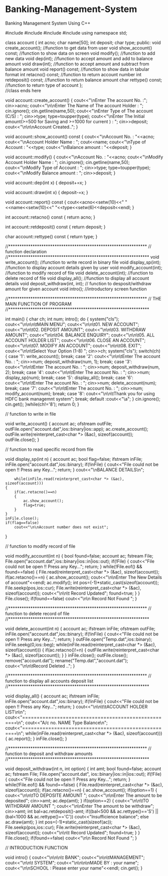 # Banking-Management-System
Banking Management System Using C++


#include <iostream>
#include <fstream>
#include <cctype>
#include <iomanip>
using namespace std;


class account
{
	int acno;
	char name[50];
	int deposit;
	char type;
public:
	void create_account();	//function to get data from user
	void show_account() const;	//function to show data on screen
	void modify();	//function to add new data
	void dep(int);	//function to accept amount and add to balance amount
	void draw(int);	//function to accept amount and subtract from balance amount
	void report() const;	//function to show data in tabular format
	int retacno() const;	//function to return account number
	int retdeposit() const;	//function to return balance amount
	char rettype() const;	//function to return type of account
};        
 //class ends here

void account::create_account()
{
	cout<<"\nEnter The account No. :";
	cin>>acno;
	cout<<"\n\nEnter The Name of The account Holder : ";
	cin.ignore();
	cin.getline(name,50);
	cout<<"\nEnter Type of The account (C/S) : ";
	cin>>type;
	type=toupper(type);
	cout<<"\nEnter The Initial amount(>=500 for Saving and >=1000 for current ) : ";
	cin>>deposit;
	cout<<"\n\n\nAccount Created..";
}

void account::show_account() const
{
	cout<<"\nAccount No. : "<<acno;
	cout<<"\nAccount Holder Name : ";
	cout<<name;
	cout<<"\nType of Account : "<<type;
	cout<<"\nBalance amount : "<<deposit;
}


void account::modify()
{
	cout<<"\nAccount No. : "<<acno;
	cout<<"\nModify Account Holder Name : ";
	cin.ignore();
	cin.getline(name,50);
	cout<<"\nModify Type of Account : ";
	cin>>type;
	type=toupper(type);
	cout<<"\nModify Balance amount : ";
	cin>>deposit;
}

	
void account::dep(int x)
{
	deposit+=x;
}
	
void account::draw(int x)
{
	deposit-=x;
}
	
void account::report() const
{
	cout<<acno<<setw(10)<<" "<<name<<setw(10)<<" "<<type<<setw(6)<<deposit<<endl;
}

	
int account::retacno() const
{
	return acno;
}

int account::retdeposit() const
{
	return deposit;
}

char account::rettype() const
{
	return type;
}


//***************************************************************
//    	function declaration
//****************************************************************
void write_account();	//function to write record in binary file
void display_sp(int);	//function to display account details given by user
void modify_account(int);	//function to modify record of file
void delete_account(int);	//function to delete record of file
void display_all();		//function to display all account details
void deposit_withdraw(int, int); // function to desposit/withdraw amount for given account
void intro();	//introductory screen function

//***************************************************************
//    	THE MAIN FUNCTION OF PROGRAM
//****************************************************************


int main()
{
	char ch;
	int num;
	intro();
	do
	{
		system("cls");
		cout<<"\n\n\n\tMAIN MENU";
		cout<<"\n\n\t01. NEW ACCOUNT";
		cout<<"\n\n\t02. DEPOSIT AMOUNT";
		cout<<"\n\n\t03. WITHDRAW AMOUNT";
		cout<<"\n\n\t04. BALANCE ENQUIRY";
		cout<<"\n\n\t05. ALL ACCOUNT HOLDER LIST";
		cout<<"\n\n\t06. CLOSE AN ACCOUNT";
		cout<<"\n\n\t07. MODIFY AN ACCOUNT";
		cout<<"\n\n\t08. EXIT";
		cout<<"\n\n\tSelect Your Option (1-8) ";
		cin>>ch;
		system("cls");
		switch(ch)
		{
		case '1':
			write_account();
			break;
		case '2':
			cout<<"\n\n\tEnter The account No. : "; cin>>num;
			deposit_withdraw(num, 1);
			break;
		case '3':
			cout<<"\n\n\tEnter The account No. : "; cin>>num;
			deposit_withdraw(num, 2);
			break;
		case '4': 
			cout<<"\n\n\tEnter The account No. : "; cin>>num;
			display_sp(num);
			break;
		case '5':
			display_all();
			break;
		case '6':
			cout<<"\n\n\tEnter The account No. : "; cin>>num;
			delete_account(num);
			break;
		 case '7':
			cout<<"\n\n\tEnter The account No. : "; cin>>num;
			modify_account(num);
			break;
		 case '8':
			cout<<"\n\n\tThank you for using HDFC bank managemnt system";
			break;
		 default :cout<<"\a";
		}
		cin.ignore();
		cin.get();
	}while(ch!='8');
	return 0;
}


//    	function to write in file 

void write_account()
{
	account ac;
	ofstream outFile;
	outFile.open("account.dat",ios::binary|ios::app);
	ac.create_account();
	outFile.write(reinterpret_cast<char *> (&ac), sizeof(account));
	outFile.close();
}


//    	function to read specific record from file


void display_sp(int n)
{
	account ac;
	bool flag=false;
	ifstream inFile;
	inFile.open("account.dat",ios::binary);
	if(!inFile)
	{
		cout<<"File could not be open !! Press any Key...";
		return;
	}
		cout<<"\nBALANCE DETAILS\n";

    	while(inFile.read(reinterpret_cast<char *> (&ac), sizeof(account)))
	{
		if(ac.retacno()==n)
		{
			ac.show_account();
			flag=true;
		}
	}
	inFile.close();
	if(flag==false)
		cout<<"\n\nAccount number does not exist";
}



//    	function to modify record of file


void modify_account(int n)
{
	bool found=false;
	account ac;
	fstream File;
	File.open("account.dat",ios::binary|ios::in|ios::out);
	if(!File)
	{
		cout<<"File could not be open !! Press any Key...";
		return;
	}
	while(!File.eof() && found==false)
	{
		File.read(reinterpret_cast<char *> (&ac), sizeof(account));
		if(ac.retacno()==n)
		{
			ac.show_account();
			cout<<"\n\nEnter The New Details of account"<<endl;
			ac.modify();
			int pos=(-1)*static_cast<int>(sizeof(account));
			File.seekp(pos,ios::cur);
			File.write(reinterpret_cast<char *> (&ac), sizeof(account));
			cout<<"\n\n\t Record Updated";
			found=true;
		  }
	}
	File.close();
	if(found==false)
		cout<<"\n\n Record Not Found ";
}

//***************************************************************
//    	function to delete record of file
//****************************************************************


void delete_account(int n)
{
	account ac;
	ifstream inFile;
	ofstream outFile;
	inFile.open("account.dat",ios::binary);
	if(!inFile)
	{
		cout<<"File could not be open !! Press any Key...";
		return;
	}
	outFile.open("Temp.dat",ios::binary);
	inFile.seekg(0,ios::beg);
	while(inFile.read(reinterpret_cast<char *> (&ac), sizeof(account)))
	{
		if(ac.retacno()!=n)
		{
			outFile.write(reinterpret_cast<char *> (&ac), sizeof(account));
		}
	}
	inFile.close();
	outFile.close();
	remove("account.dat");
	rename("Temp.dat","account.dat");
	cout<<"\n\n\tRecord Deleted ..";
}

//***************************************************************
//    	function to display all accounts deposit list
//****************************************************************

void display_all()
{
	account ac;
	ifstream inFile;
	inFile.open("account.dat",ios::binary);
	if(!inFile)
	{
		cout<<"File could not be open !! Press any Key...";
		return;
	}
	cout<<"\n\n\t\tACCOUNT HOLDER LIST\n\n";
	cout<<"====================================================\n";
	cout<<"A/c no.      NAME           Type  Balance\n";
	cout<<"====================================================\n";
	while(inFile.read(reinterpret_cast<char *> (&ac), sizeof(account)))
	{
		ac.report();
	}
	inFile.close();
}

//***************************************************************
//    	function to deposit and withdraw amounts
//****************************************************************

void deposit_withdraw(int n, int option)
{
	int amt;
	bool found=false;
	account ac;
	fstream File;
	File.open("account.dat", ios::binary|ios::in|ios::out);
	if(!File)
	{
		cout<<"File could not be open !! Press any Key...";
		return;
	}
	while(!File.eof() && found==false)
	{
		File.read(reinterpret_cast<char *> (&ac), sizeof(account));
		if(ac.retacno()==n)
		{
			ac.show_account();
			if(option==1)
			{
				cout<<"\n\n\tTO DEPOSITE AMOUNT ";
				cout<<"\n\nEnter The amount to be deposited";
				cin>>amt;
				ac.dep(amt);
			}
			if(option==2)
			{
				cout<<"\n\n\tTO WITHDRAW AMOUNT ";
				cout<<"\n\nEnter The amount to be withdraw";
				cin>>amt;
				int bal=ac.retdeposit()-amt;
				if((bal<500 && ac.rettype()=='S') || (bal<1000 && ac.rettype()=='C'))
					cout<<"Insufficience balance";
				else
					ac.draw(amt);
			}
			int pos=(-1)*static_cast<int>(sizeof(ac));
			File.seekp(pos,ios::cur);
			File.write(reinterpret_cast<char *> (&ac), sizeof(account));
			cout<<"\n\n\t Record Updated";
			found=true;
	       }
         }
	File.close();
	if(found==false)
		cout<<"\n\n Record Not Found ";
}


//    	INTRODUCTION FUNCTION



void intro()
{
	cout<<"\n\n\n\t  BANK";
	cout<<"\n\n\tMANAGEMENT";
	cout<<"\n\n\t  SYSTEM";
	cout<<"\n\n\n\nMADE BY : your name";
	cout<<"\n\nSCHOOL : Please enter your name"<<endl;
	cin.get();
}
